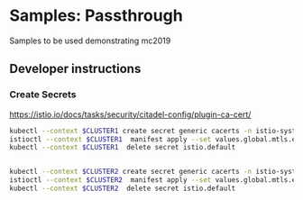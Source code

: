 # Samples: Passthrough

Samples to be used demonstrating mc2019

## Developer instructions

### Create Secrets

https://istio.io/docs/tasks/security/citadel-config/plugin-ca-cert/

```bash
kubectl --context $CLUSTER1 create secret generic cacerts -n istio-system --from-file=samples/certs/ca-cert.pem    --from-file=samples/certs/ca-key.pem --from-file=samples/certs/root-cert.pem --from-file=samples/certs/cert-chain.pem
istioctl --context $CLUSTER1  manifest apply --set values.global.mtls.enabled=true,values.security.selfSigned=false
kubectl --context $CLUSTER1  delete secret istio.default


kubectl --context $CLUSTER2 create secret generic cacerts -n istio-system --from-file=samples/certs/ca-cert.pem     --from-file=samples/certs/ca-key.pem --from-file=samples/certs/root-cert.pem --from-file=samples/certs/cert-chain.pem
istioctl --context $CLUSTER2  manifest apply --set values.global.mtls.enabled=true,values.security.selfSigned=false
kubectl --context $CLUSTER2  delete secret istio.default
```